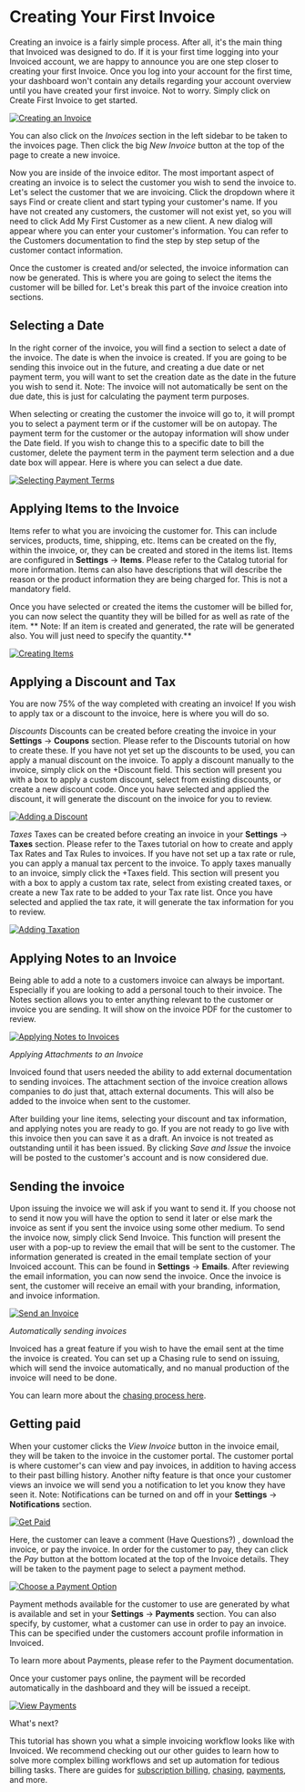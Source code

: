 # Creating Your First Invoice

Creating an invoice is a fairly simple process. After all, it's the main thing that Invoiced was designed to do. If it is your first time logging into your Invoiced account, we are happy to announce you are one step closer to creating your first Invoice. Once you log into your account for the first time, your dashboard won't contain any details regarding your account overview until you have created your first invoice. Not to worry. Simply click on Create First Invoice to get started. 

[![Creating an Invoice](../img/create-first-invoice.png)](../img/create-first-invoice.png)

You can also click on the *Invoices* section in the left sidebar to be taken to the invoices page. Then click the big *New Invoice* button at the top of the page to create a new invoice. 

Now you are inside of the invoice editor. The most important aspect of creating an invoice is to select the customer you wish to send the invoice to. Let's select the customer that we are invoicing. Click the dropdown where it says Find or create client and start typing your customer's name. If you have not created any customers, the customer will not exist yet, so you will need to click Add My First Customer as a new client. A new dialog will appear where you can enter your customer's information. You can refer to the Customers documentation to find the step by step setup of the customer contact information. 

Once the customer is created and/or selected, the invoice information can now be generated. This is where you are going to select the items the customer will be billed for. Let's break this part of the invoice creation into sections. 

## Selecting a Date

In the right corner of the invoice, you will find a section to select a date of the invoice. The date is when the invoice is created. If you are going to be sending this invoice out in the future, and creating a due date or net payment term, you will want to set the creation date as the date in the future you wish to send it. Note: The invoice will not automatically be sent on the due date, this is just for calculating the payment term purposes. 

When selecting or creating the customer the invoice will go to, it will prompt you to select a payment term or if the customer will be on autopay. The payment term for the customer or the autopay information will show under the Date field. If you wish to change this to a specific date to bill the customer, delete the payment term in the payment term selection and a due date box will appear. Here is where you can select a due date. 

[![Selecting Payment Terms](../img/selecting-billing-date.gif)](../img/selecting-billing-date.gif)

## Applying Items to the Invoice

Items refer to what you are invoicing the customer for. This can include services, products, time, shipping, etc. Items can be created on the fly, within the invoice, or, they can be created and stored in the items list. Items are configured in **Settings** &rarr; **Items**. Please refer to the Catalog tutorial for more information. Items can also have descriptions that will describe the reason or the product information they are being charged for. This is not a mandatory field.

Once you have selected or created the items the customer will be billed for, you can now select the quantity they will be billed for as well as rate of the item. ** Note: If an item is created and generated, the rate will be generated also. You will just need to specify the quantity.** 

[![Creating Items](../img/adding-catalog-item.gif)](../img/adding-catalog-item.gif)

## Applying a Discount and Tax

You are now 75% of the way completed with creating an invoice! If you wish to apply tax or a discount to the invoice, here is where you will do so. 

*Discounts* 
Discounts can be created before creating the invoice in your **Settings** &rarr; **Coupons** section. Please refer to the Discounts tutorial on how to create these. If you have not yet set up the discounts to be used, you can apply a manual discount on the invoice. To apply a discount manually to the invoice, simply click on the +Discount field. This section will present you with a box to apply a custom discount, select from existing discounts, or create a new discount code. Once you have selected and applied the discount, it will generate the discount on the invoice for you to review. 

[![Adding a Discount](../img/adding-discount.gif)](../img/adding-discount.gif)

*Taxes*
Taxes can be created before creating an invoice in your **Settings** &rarr; **Taxes** section. Please refer to the Taxes tutorial on how to create and apply Tax Rates and Tax Rules to invoices. If you have not set up a tax rate or rule, you can apply a manual tax percent to the invoice. To apply taxes manually to an invoice, simply click the +Taxes field. This section will present you with a box to apply a custom tax rate, select from existing created taxes, or create a new Tax rate to be added to your Tax rate list. Once you have selected and applied the tax rate, it will generate the tax information for you to review.

[![Adding Taxation](../img/adding-tax.gif)](../img/adding-tax.gif)

## Applying Notes to an Invoice

Being able to add a note to a customers invoice can always be important. Especially if you are looking to add a personal touch to their invoice. The Notes section allows you to enter anything relevant to the customer or invoice you are sending. It will show on the invoice PDF for the customer to review. 

[![Applying Notes to Invoices](../img/adding-notes.gif)](../img/adding-notes.gif)

*Applying Attachments to an Invoice*

Invoiced found that users needed the ability to add external documentation to sending invoices. The attachment section of the invoice creation allows companies to do just that, attach external documents. This will also be added to the invoice when sent to the customer. 

After building your line items, selecting your discount and tax information, and applying notes  you are ready to go. If you are not ready to go live with this invoice then you can save it as a draft. An invoice is not treated as outstanding until it has been issued. By clicking *Save and Issue* the invoice will be posted to the customer's account and is now considered due.


## Sending the invoice 

Upon issuing the invoice we will ask if you want to send it. If you choose not to send it now you will have the option to send it later or else mark the invoice as sent if you sent the invoice using some other medium. To send the invoice now, simply click Send Invoice. This function will present the user with a pop-up to review the email that will be sent to the customer. The information generated is created in the email template section of your Invoiced account. This can be found in **Settings** &rarr; **Emails**. After reviewing the email information, you can now send the invoice. Once the invoice is sent, the customer will receive an email with your branding, information, and invoice information. 

[![Send an Invoice](../img/send-new-invoice.png)](../img/send-new-invoice.png)

*Automatically sending invoices*

Invoiced has a great feature if you wish to have the email sent at the time the invoice is created. You can set up a Chasing rule to send on issuing, which will send the invoice automatically, and no manual production of the invoice will need to be done. 

You can learn more about the [chasing process here](https://invoiced.com/docs/payments/chasing).


## Getting paid 

When your customer clicks the *View Invoice* button in the invoice email, they will be taken to the invoice in the customer portal. The customer portal is where customer's can view and pay invoices, in addition to having access to their past billing history. Another nifty feature is that once your customer views an invoice we will send you a notification to let you know they have seen it. Note: Notifications can be turned on and off in your **Settings** &rarr; **Notifications** section. 

[![Get Paid](../img/viewing-invoice.png)](../img/viewing-invoice.png)

Here, the customer can leave a comment (Have Questions?) , download the invoice, or pay the invoice. In order for the customer to pay, they can click the *Pay* button at the bottom located at the top of the Invoice details. They will be taken to the payment page to select a payment method. 

[![Choose a Payment Option](../img/pay-invoice-page.png)](../img/pay-invoice-page.png)


Payment methods available for the customer to use are generated by what is available and set in your **Settings** &rarr; **Payments** section. You can also specify, by customer, what a customer can use in order to pay an invoice. This can be specified under the customers account profile information in Invoiced. 

To learn more about Payments, please refer to the Payment documentation. 

Once your customer pays online, the payment will be recorded automatically in the dashboard and they will be issued a receipt. 

[![View Payments](../img/invoice-paid-in-full.png)](../img/invoice-paid-in-full.png)

What's next? 

This tutorial has shown you what a simple invoicing workflow looks like with Invoiced. We recommend checking out our other guides to learn how to solve more complex billing workflows and set up automation for tedious billing tasks. There are guides for [subscription billing](https://invoiced.com/docs/guides/subscription-billing), [chasing](https://invoiced.com/docs/guides/chasing), [payments](https://invoiced.com/docs/payments), and more.



